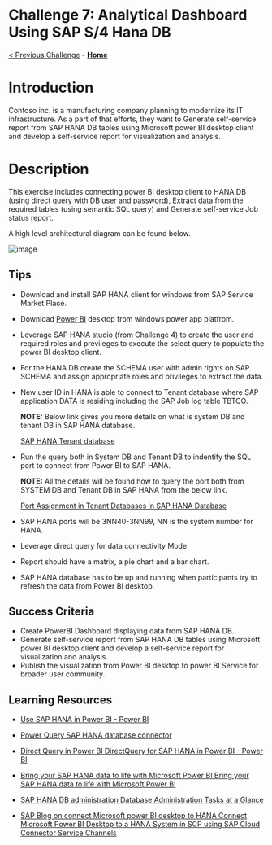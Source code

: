 # Challenge 7: Analytical Dashboard Using SAP S/4 Hana DB
[< Previous Challenge](./06-Start-Stop-Automation.md) - **[Home](../README.md)** 

# Introduction  

Contoso inc. is a manufacturing company planning to modernize its IT infrastructure. As a part of that efforts, they want to Generate self-service report from SAP HANA DB tables using Microsoft power BI desktop client and develop a self-service report for visualization and analysis. 

 

# Description 
    
  
  This exercise includes connecting power BI desktop client to HANA DB (using direct query with DB user and password), Extract data from the required tables (using semantic SQL query) and Generate self-service Job status report.
  
  A high level architectural diagram can be found below.
  
  
![image](https://user-images.githubusercontent.com/81314847/115074617-eefa6580-9ec7-11eb-9eaa-ca09b29708cb.png)
 


## Tips
 

   * Download and install SAP HANA client for windows from SAP Service Market Place.
    
   * Download [Power BI](https://www.microsoft.com/en-us/download/details.aspx?id=58494) desktop from windows power app platfrom.
    
   * Leverage SAP HANA studio (from Challenge 4) to create the user and required roles and previleges to
     execute the select query to populate the power BI desktop client. 
     
   * For the HANA DB create the SCHEMA user with admin rights on SAP SCHEMA and assign appropriate roles and privileges to extract the data. 
   
   * New user ID in HANA is able to connect to Tenant database where SAP application DATA is residing including the SAP Job log table TBTCO.

     **NOTE:** Below link gives you more details on what is system DB and tenant DB in SAP HANA database.       
    
   
      [SAP HANA Tenant database](https://help.sap.com/viewer/eb3777d5495d46c5b2fa773206bbfb46/2.0.01/en-US/0baadba82dd9407cbb852ae98f49f6bd.html)
   
   * Run the query both in System DB and Tenant DB to indentify the SQL port to connect from Power BI to SAP HANA.

      **NOTE:**  All the details will be found how to query the port both from SYSTEM DB and Tenant DB in SAP HANA from the below link.
      
    

     [Port Assignment in Tenant Databases in SAP HANA Database](https://help.sap.com/viewer/78209c1d3a9b41cd8624338e42a12bf6/2.0.01/en-US/7a9343c9f2a2436faa3cfdb5ca00c052.html)

   * SAP HANA ports will be 3NN40-3NN99, NN is the system number for HANA.

   * Leverage direct query for data connectivity Mode.  

   * Report should have a matrix, a pie chart and a bar chart.
   
   * SAP HANA database has to be up and running when participants try to refresh the data from Power BI desktop.
   

 
## Success Criteria

- Create PowerBI Dashboard displaying data from SAP HANA DB.
- Generate self-service report from SAP HANA DB tables using Microsoft power BI desktop client and develop a
  self-service report for visualization and analysis.
- Publish the visualization from Power BI desktop to power BI Service for broader user community. 
 

## Learning Resources 

* [Use SAP HANA in Power BI - Power BI](https://docs.microsoft.com/en-us/power-bi/connect-data/desktop-sap-hana)

* [Power Query SAP HANA database connector](https://docs.microsoft.com/en-us/power-query/connectors/sap-hana/overview)

* [Direct Query in Power BI DirectQuery for SAP HANA in Power BI - Power BI](https://docs.microsoft.com/en-us/power-bi/connect-data/desktop-directquery-sap-hana)

* [Bring your SAP HANA data to life with Microsoft Power BI  Bring your SAP HANA data to life with Microsoft Power BI](https://powerbi.microsoft.com/en-us/blog/bring-your-sap-hana-data-to-life-with-microsoft-power-bi/)

* [SAP HANA DB administration Database Administration Tasks at a Glance](https://help.sap.com/viewer/6b94445c94ae495c83a19646e7c3fd56/2.0.02/en-US/e77aff8345c640698b69173c034ce094.html)

* [SAP Blog on connect Microsoft power BI desktop to HANA Connect Microsoft Power BI Desktop to a HANA System in SCP using SAP Cloud Connector Service Channels](https://blogs.sap.com/2017/01/23/connect-microsoft-power-bi-desktop-to-a-hana-system-in-hcp-using-hana-cloud-connector-service-channels/)






